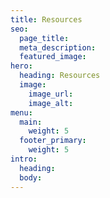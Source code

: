```yaml
---
title: Resources
seo:
  page_title:
  meta_description:
  featured_image:
hero:
  heading: Resources
  image:
    image_url:
    image_alt:
menu:
  main:
    weight: 5
  footer_primary:
    weight: 5
intro:
  heading:
  body:
---
```

